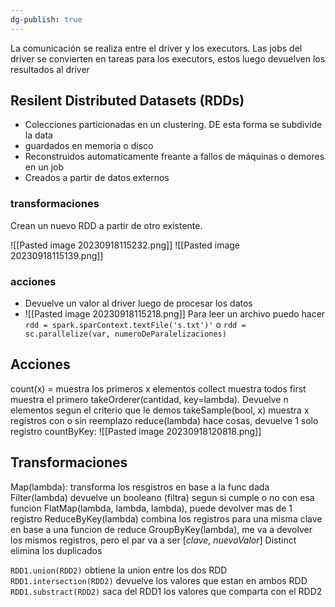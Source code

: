```yaml
---
dg-publish: true
---
```

La comunicación se realiza entre el driver y los executors.
Las jobs del driver se convierten en tareas para los executors, estos luego devuelven los resultados al driver


## Resilent Distributed Datasets (RDDs)
-  Colecciones particionadas en un clustering. DE esta forma se subdivide la data
- guardados en memoria o disco
- Reconstruidos automaticamente freante a fallos de máquinas o demores en un job
- Creados a partir de datos externos
### transformaciones
Crean un nuevo RDD a partir de otro existente. 

![[Pasted image 20230918115232.png]]
![[Pasted image 20230918115139.png]]

### acciones
- Devuelve un valor al driver luego de procesar los datos
- ![[Pasted image 20230918115218.png]]
Para leer un archivo puedo hacer 
`rdd = spark.sparContext.textFile('s.txt')'`
o
`rdd = sc.parallelize(var, numeroDeParalelizaciones)`


## Acciones
count(x) = muestra los primeros x elementos
collect muestra todos
first muestra el primero
takeOrderer(cantidad, key=lambda). Devuelve n elementos segun el criterio que le demos
takeSample(bool, x) muestra x registros con o sin reemplazo
reduce(lambda) hace cosas, devuelve 1 solo registro
countByKey:
![[Pasted image 20230918120818.png]]

## Transformaciones 
Map(lambda): transforma los resgistros en base a la func dada
Filter(lambda) devuelve un booleano (filtra) segun si cumple o no con esa funcion
FlatMap(lambda, lambda, lambda), puede devolver mas de 1 registro
ReduceByKey(lambda) combina los registros para una misma clave en base a una funcion de reduce
GroupByKey(lambda), me va a devolver los mismos registros, pero el par va a ser $[clave, \ nuevoValor]$
Distinct elimina los duplicados


`RDD1.union(RDD2)` obtiene la union entre los dos RDD
`RDD1.intersection(RDD2)` devuelve los valores que estan en ambos RDD
`RDD1.substract(RDD2)` saca del RDD1 los valores que comparta con el RDD2
